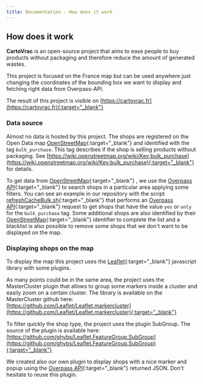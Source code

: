 ```yaml
---
title: Documentation - How does it work
---
```


## How does it work

**CartoVrac** is an open-source project that aims to ease people to buy products without packaging and therefore reduce the amount of generated wastes.

This project is focused on the France map but can be used anywhere just changing the coordinates of the bounding box we want to display and fetching right data from Overpass-API.

The result of this project is visible on [https://cartovrac.fr](https://cartovrac.fr){:target="_blank"}

### Data source
Almost no data is hosted by this project. The shops are registered on the Open Data map [OpenStreetMap](https://openstreetmap.org){:target="_blank"} and identified with the tag `bulk_purchase`. This tag describes if the shop is selling products without packaging. See [https://wiki.openstreetmap.org/wiki/Key:bulk_purchase](https://wiki.openstreetmap.org/wiki/Key:bulk_purchase){:target="_blank"} for details.

To get data from [OpenStreetMap](http://openstreetmap.org){:target="_blank"} , we use the [Overpass API](https://wiki.openstreetmap.org/wiki/Overpass_API){:target="_blank"} to search shops in a particular area applying some filters. You can see an example in our repository with the script [refreshCacheBulk.sh](https://github.com/vivreanantes/cartovrac/blob/master/data/bulk/refreshCacheBulk.sh){:target="_blank"} that performs an [Overpass API](https://wiki.openstreetmap.org/wiki/Overpass_API){:target="_blank"} request to get shops that have the value `yes` or `only` for the `bulk_purchase` tag. Some additional shops are also identified by their [OpenStreetMap](http://openstreetmap.org){:target="_blank"} identifier to complete the list and a blacklist is also possible to remove some shops that we don't want to be displayed on the map.

### Displaying shops on the map
To display the map this project uses the [Leaflet](http://leafletjs.com/){:target="_blank"} javascript library with some plugins. 

As many points could be in the same area, the project uses the MasterCluster plugin that allows to group some markers inside a cluster and easily zoom on a certain cluster. The library is available on the MasterCluster github here: [https://github.com/Leaflet/Leaflet.markercluster](https://github.com/Leaflet/Leaflet.markercluster){:target="_blank"}

To filter quickly the shop type, the project uses the plugin SubGroup. The source of the plugin is available here: [https://github.com/ghybs/Leaflet.FeatureGroup.SubGroup](https://github.com/ghybs/Leaflet.FeatureGroup.SubGroup){:target="_blank"}

We created also our own plugin to display shops with a nice marker and popup using the [Overpass API](https://wiki.openstreetmap.org/wiki/Overpass_API){:target="_blank"} returned JSON. Don't hesitate to reuse this plugin.
